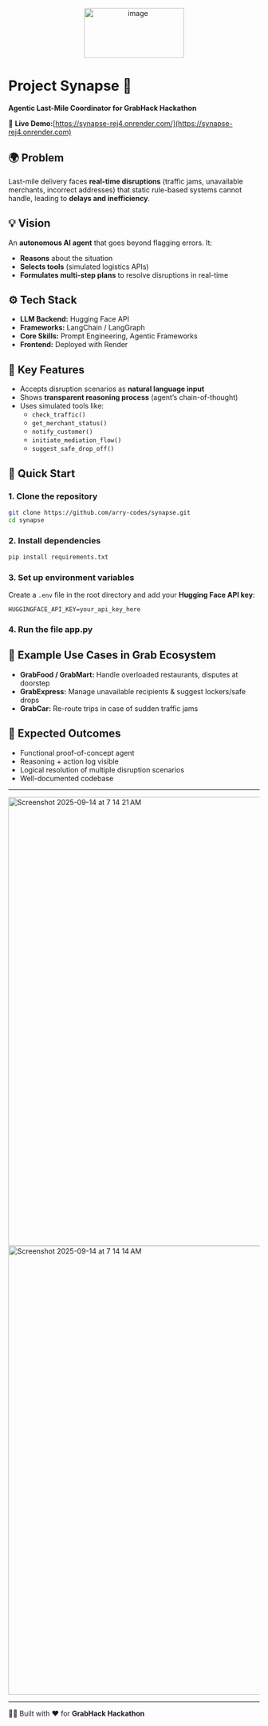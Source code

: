
<p align="center">
  <img width="200" height="100" alt="image" src="https://github.com/user-attachments/assets/8c9c89f5-d7c0-4da3-891d-29d61f441acb" />
</p>

# Project Synapse 🚀  
**Agentic Last-Mile Coordinator for GrabHack Hackathon**  

🔗 **Live Demo:**[https://synapse-rej4.onrender.com/](https://synapse-rej4.onrender.com)


## 🌍 Problem  
Last-mile delivery faces **real-time disruptions** (traffic jams, unavailable merchants, incorrect addresses) that static rule-based systems cannot handle, leading to **delays and inefficiency**.  


## 💡 Vision  
An **autonomous AI agent** that goes beyond flagging errors. It:  
- **Reasons** about the situation  
- **Selects tools** (simulated logistics APIs)  
- **Formulates multi-step plans** to resolve disruptions in real-time  


## ⚙️ Tech Stack  
- **LLM Backend:** Hugging Face API
- **Frameworks:** LangChain / LangGraph  
- **Core Skills:** Prompt Engineering, Agentic Frameworks  
- **Frontend:** Deployed with Render  


## 🔑 Key Features  
- Accepts disruption scenarios as **natural language input**  
- Shows **transparent reasoning process** (agent’s chain-of-thought)  
- Uses simulated tools like:  
  - `check_traffic()`  
  - `get_merchant_status()`  
  - `notify_customer()`  
  - `initiate_mediation_flow()`  
  - `suggest_safe_drop_off()`  


## 🚀 Quick Start  

### 1. Clone the repository  
```bash
git clone https://github.com/arry-codes/synapse.git
cd synapse
```

### 2. Install dependencies  
```bash
pip install requirements.txt
```

### 3. Set up environment variables  
Create a `.env` file in the root directory and add your **Hugging Face API key**:  
```env
HUGGINGFACE_API_KEY=your_api_key_here
```

### 4. Run the file app.py


## 🚚 Example Use Cases in Grab Ecosystem  
- **GrabFood / GrabMart:** Handle overloaded restaurants, disputes at doorstep  
- **GrabExpress:** Manage unavailable recipients & suggest lockers/safe drops  
- **GrabCar:** Re-route trips in case of sudden traffic jams  


## 📜 Expected Outcomes 

- Functional proof-of-concept agent  
- Reasoning + action log visible  
- Logical resolution of multiple disruption scenarios  
- Well-documented codebase  

---

<img width="1440" height="900" alt="Screenshot 2025-09-14 at 7 14 21 AM" src="https://github.com/user-attachments/assets/ef29bccd-8f2a-4400-9aba-1329355a3cb0" />
<img width="1440" height="900" alt="Screenshot 2025-09-14 at 7 14 14 AM" src="https://github.com/user-attachments/assets/711e0422-f743-4fff-88c9-1de5296d5a2c" />

---

👨‍💻 Built with ❤️ for **GrabHack Hackathon**  
